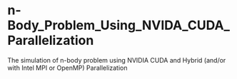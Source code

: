 # n-Body_Problem_Using_NVIDA_CUDA_Parallelization
The simulation of n-body problem using NVIDIA CUDA and Hybrid (and/or with Intel MPI or OpenMP) Parallelization
